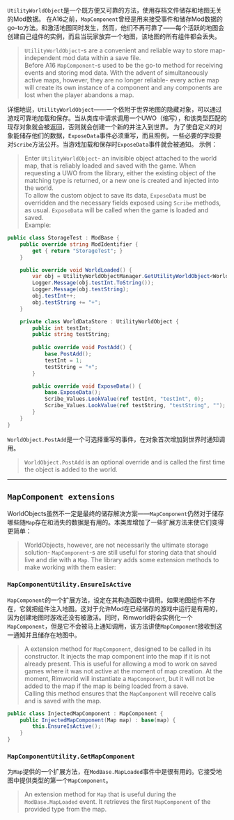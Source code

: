 `UtilityWorldObject`是一个既方便又可靠的方法，使用存档文件储存和地图无关的Mod数据。
在A16之前，`MapComponent`曾经是用来接受事件和储存Mod数据的go-to方法。和激活地图同时发生，然而，他们不再可靠了——每个活跃的地图会创建自己组件的实例，而且当玩家放弃一个地图，该地图的所有组件都会丢失。
>`UtilityWorldObject`-s are a convenient and reliable way to store map-independent mod data within a save file.  
Before A16 `MapComponent`-s used to be the go-to method for receiving events and storing mod data. With the advent of simultaneously active maps, however, they are no longer reliable- every active map will create its own instance of a component and any components are lost when the player abandons a map.

详细地说，`UtilityWorldObject`——一个依附于世界地图的隐藏对象，可以通过游戏可靠地加载和保存。当从类库中请求调用一个UWO（缩写），和该类型匹配的现存对象就会被返回，否则就会创建一个新的并注入到世界。
为了使自定义的对象能储存他们的数据，`ExposeData`事件必须重写，而且照例，一些必要的字段要对`Scribe`方法公开。当游戏加载和保存时`ExposeData`事件就会被通知。
示例：
>Enter `UtilityWorldObject`- an invisible object attached to the world map, that is reliably loaded and saved with the game. When requesting a UWO from the library, either the existing object of the matching type is returned, or a new one is created and injected into the world.  
To allow the custom object to save its data, `ExposeData` must be overridden and the necessary fields exposed using `Scribe` methods, as usual. `ExposeData` will be called when the game is loaded and saved.  
Example:

```cs
public class StorageTest : ModBase {
	public override string ModIdentifier {
		get { return "StorageTest"; }
	}

	public override void WorldLoaded() {
		var obj = UtilityWorldObjectManager.GetUtilityWorldObject<WorldDataStore>();
		Logger.Message(obj.testInt.ToString());
		Logger.Message(obj.testString);
		obj.testInt++;
		obj.testString += "+";
	}

	private class WorldDataStore : UtilityWorldObject {
		public int testInt;
		public string testString;
			
		public override void PostAdd() {
			base.PostAdd();
			testInt = 1;
			testString = "+";
		}

		public override void ExposeData() {
			base.ExposeData();
			Scribe_Values.LookValue(ref testInt, "testInt", 0);
			Scribe_Values.LookValue(ref testString, "testString", "");
		}
	}
}
```
`WorldObject.PostAdd`是一个可选择重写的事件，在对象首次增加到世界时通知调用。
>`WorldObject.PostAdd` is an optional override and is called the first time the object is added to the world.

***

## `MapComponent extensions`
WorldObjects虽然不一定是最终的储存解决方案——`MapComponent`仍然对于储存哪些随`Map`存在和消失的数据是有用的。本类库增加了一些扩展方法来使它们变得更简单：
>WorldObjects, however, are not necessarily the ultimate storage solution- `MapComponent`-s are still useful for storing data that should live and die with a `Map`. The library adds some extension methods to make working with them easier:

### `MapComponentUtility.EnsureIsActive`
`MapComponent`的一个扩展方法，设定在其构造函数中调用。如果地图组件不存在，它就把组件注入地图。这对于允许Mod在已经储存的游戏中运行是有用的，因为创建地图时游戏还没有被激活。同时，Rimworld将会实例化一个`MapComponent`，但是它不会被马上通知调用，该方法讲使`MapComponent`接收到这一通知并且储存在地图中。
>A extension method for `MapComponent`, designed to be called in its constructor. It injects the map component into the map if it is not already present. This is useful for allowing a mod to work on saved games where it was not active at the moment of map creation. At the moment, Rimworld will instantiate a `MapComponent`, but it will not be added to the map if the map is being loaded from a save.  
Calling this method ensures that the `MapComponent` will receive calls and is saved with the map.

```cs
public class InjectedMapComponent : MapComponent {
	public InjectedMapComponent(Map map) : base(map) {
		this.EnsureIsActive();
	}
}
```

### `MapComponentUtility.GetMapComponent`
为`Map`提供的一个扩展方法，在`ModBase.MapLoaded`事件中是很有用的。它接受地图中提供类型的第一个`MapComponent`。
>An extension method for `Map` that is useful during the `ModBase.MapLoaded` event. It retrieves the first `MapComponent` of the provided type from the map.